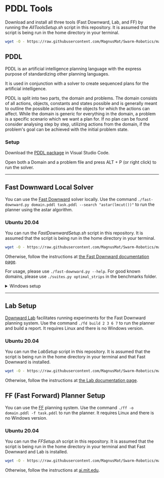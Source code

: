 # PDDL Tools

Download and install all three tools (Fast Downward, Lab, and FF) by running the _AllToolsSetup.sh_ script in this repository. It is assumed that the script is being run in the home directory in your terminal.

```bash
wget -O - https://raw.githubusercontent.com/MagnusMat/Swarm-Robotics/master/Simulation/PDDL/AllToolsSetup.sh | bash
```

## PDDL

PDDL is an artificial intelligence planning language with the express purpose of standardizing other planning languages.

It is used in conjunction with a solver to create sequenced plans for the artificial intelligence.

PDDL is split into two parts, the domain and problems.
The domain consists of all actions, objects, constants and states possible and is generally meant to outline the possible actions and the objects for which the actions can affect.
While the domain is generic for everything in the domain, a problem is a specific scenario which we want a plan for.
If no plan can be found consider analysing step by step, utilizing actions from the domain, if the problem's goal can be achieved with the initial problem state.

### Setup

Download the [PDDL package](https://marketplace.visualstudio.com/items?itemName=jan-dolejsi.pddl) in Visual Studio Code.

Open both a Domain and a problem file and press ALT + P (or right click) to run the solver.

----

## Fast Downward Local Solver

You can use the [Fast Downward](https://www.fast-downward.org) solver locally. Use the command ```./fast-downward.py domain.pddl task.pddl --search "astar(lmcut())"``` to run the planner using the astar algorithm.

### Ubuntu 20.04

You can run the _FastDownwardSetup.sh_ script in this repository. It is assumed that the script is being run in the home directory in your terminal.

```bash
wget -O - https://raw.githubusercontent.com/MagnusMat/Swarm-Robotics/master/Simulation/PDDL/FastDownwardSetup.sh | bash
```

Otherwise, follow the instructions at [the Fast Downward documentation page](https://www.fast-downward.org/ObtainingAndRunningFastDownward).

For usage, please use ```./fast-downward.py --help```. For good known domains, please use ```./suites.py optimal_strips``` in the benchmarks folder.

<details>
  <summary>Windows setup</summary>

#### Dependency Requirements (Windows)

You need to install:

- Visual Studio >= 2017
- Python3
- Git
- Cmake

We recommend installing the Chocolatey package manager and then the packages through it. The following below is a PowerShell script:

```shell
# Install Chocolatey
Set-ExecutionPolicy Bypass -Scope Process -recurse -Force -Confirm
Set-ExecutionPolicy Bypass -Scope Process -Force; [System.Net.ServicePointManager]::SecurityProtocol = [System.Net.ServicePointManager]::SecurityProtocol -bor 3072; iex ((New-Object System.Net.WebClient).DownloadString('https://community.chocolatey.org/install.ps1')) -recurse -Force -Confirm

# Install Dependencies
choco install python -recurse -Force -Confirm
choco install git -recurse -Force -Confirm
choco install cmake --installargs 'ADD_CMAKE_TO_PATH=System' -recurse -Force -Confirm
```

#### Build

You need to download the [Downward](https://github.com/aibasel/downward.git) and [Benchmark](https://github.com/aibasel/downward-benchmarks.git) repos. I have added them to my D: drive as shown below.

```bash
# Install Fast Downward and benchmarks
git clone https://github.com/aibasel/downward.git "D:\Fast Downward"
git clone https://github.com/aibasel/downward-benchmarks.git "D:\Fast Downward\Benchmarks"
```

Then you need to access the Visual Studio Development Command Prompt in order to build the project. You can do this inside of Visual Studio by going to **Tools > Command Line > Developer Command Prompt** or by accessing Command Prompt and running the _VsDevCmd.bat_ file. It will be under your Visual Studio install folder and _\Common7\Tools\VsDevCmd.bat_. Note that, in Windows, all the Python scripts have to be prefaced with ```python3```.

Below is how i would access it on my machine, assuming you're still in PowerShell:

```bash
# Build project
cmd # Switch to cmd
"D:\Visual Studio 2022\Enterprise\Common7\Tools\VsDevCmd.bat"
python3 build.py
pwsh # Switch back to pwsh
```

For usage, please use ```python3 ./fast-downward.py --help```. For good known domains, please use ```python3 ./suites.py optimal_strips``` in the benchmarks folder.

</details>

----

## Lab Setup

[Downward Lab](https://lab.readthedocs.io/en/stable/index.html) facilitates running experiments for the Fast Downward planning system. Use the command ```./fd build 2 3 6 7``` to run the planner and build a report. It requires Linux and there is no Windows version.

### Ubuntu 20.04

You can run the _LabSetup_ script in this repository. It is assumed that the script is being run in the home directory in your terminal and that Fast Downward is installed.

```bash
wget -O - https://raw.githubusercontent.com/MagnusMat/Swarm-Robotics/master/Simulation/PDDL/LabSetup.sh | bash
```

Otherwise, follow the instructions at [the Lab documentation page](https://lab.readthedocs.io/en/stable/downward.tutorial.html).

## FF (Fast Forward) Planner Setup

You can use the [FF](https://fai.cs.uni-saarland.de/hoffmann/ff.html) planning system. Use the command ```./ff -o domain.pddl -f task.pddl``` to run the planner. It requires Linux and there is no Windows version.

### Ubuntu 20.04

You can run the _FFSetup.sh_ script in this repository. It is assumed that the script is being run in the home directory in your terminal and that Fast Downward and Lab is installed.

```bash
wget -O - https://raw.githubusercontent.com/MagnusMat/Swarm-Robotics/master/Simulation/PDDL/FFSetup.sh | bash
```

Otherwise, follow the instructions at [ai.mit.edu](http://www.ai.mit.edu/courses/16.412J/ff.html).
